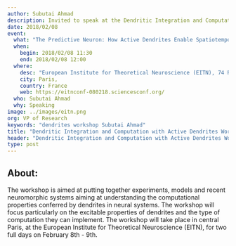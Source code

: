 ```yaml
---
author: Subutai Ahmad
description: Invited to speak at the Dendritic Integration and Computation with Active Dendrites Workshop, Subutai Ahmad will be giving a talk about "The Predictive Neuron: How Active Dendrites Enable Spatiotemporal Computation in the Neocortex." The workshop will take place in central Paris, at EITN on February 8-9, 2018.
date: 2018/02/08
event:
  what: "The Predictive Neuron: How Active Dendrites Enable Spatiotemporal Computation in the Neocortex"
  when:
    begin: 2018/02/08 11:30
    end: 2018/02/08 12:00
  where:
    desc: "European Institute for Theoretical Neuroscience (EITN), 74 Rue du Faubourg Saint-Antoine"
    city: Paris,
    country: France
    web: https://eitnconf-080218.sciencesconf.org/
  who: Subutai Ahmad
  why: Speaking
image: ../images/eitn.png
org: VP of Research
keywords: "dendrites workshop Subutai Ahmad"
title: "Dendritic Integration and Computation with Active Dendrites Workshop"
header: "Dendritic Integration and Computation with Active Dendrites Workshop"
type: post
---
```


## About:

The workshop is aimed at putting together experiments, models and recent neuromorphic systems aiming at understanding the computational properties conferred by dendrites in neural systems. The workshop will focus particularly on the excitable properties of dendrites and the type of computation they can implement. The workshop will take place in central Paris, at the European Institute for Theoretical Neuroscience (EITN), for two full days on February 8th - 9th.
